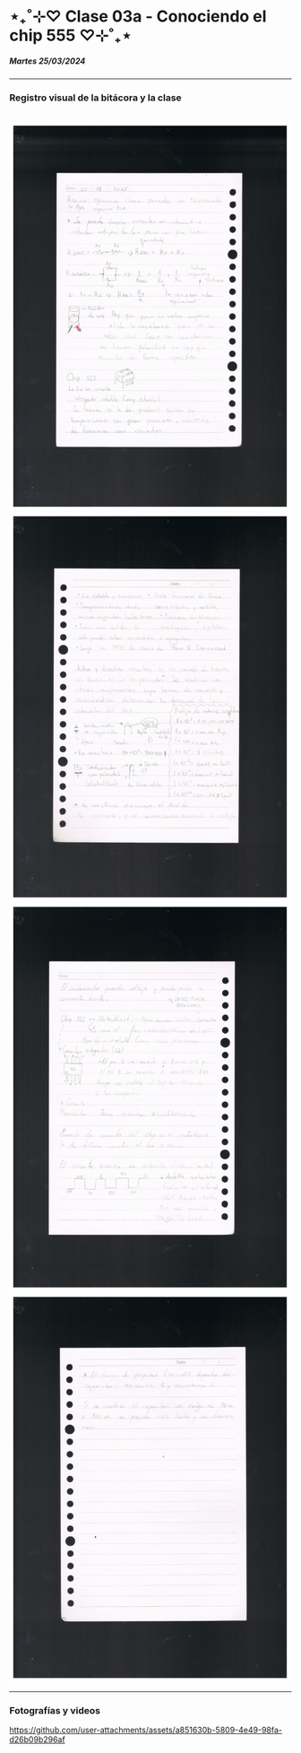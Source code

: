 # ⋆₊˚⊹♡ Clase 03a - Conociendo el chip 555 ♡⊹˚₊⋆

##### _Martes 25/03/2024_

***

### Registro visual de la bitácora y la clase

<br>
<img src="./image/IMG_0067.jpeg">
<br>
<img src="./image/IMG_0066.jpeg">
<br>
<img src="./image/IMG_0065.jpeg">
<br>
<img src="./image/IMG_0064.jpeg">
<br>

***

### Fotografías y videos

https://github.com/user-attachments/assets/a851630b-5809-4e49-98fa-d26b09b296af


